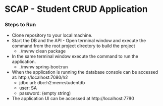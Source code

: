 # SCAP - Student CRUD Application 

### Steps to Run

* Clone repository to your local machine.
* Start the DB and the API - Open terminal window and execute the command from the root project directory to build the project
  * ./mvnw clean package
* In the same terminal window execute the command to run the application.
  * ./mvnw spring-boot:run  
* When the application is running the database console can be accessed at: http://localhost:7080/h2
  * jdbc url: dbc:h2:mem:studentdb
  * user: SA
  * password:  (empty string)
* The application UI can be accessed at http://localhost:7780